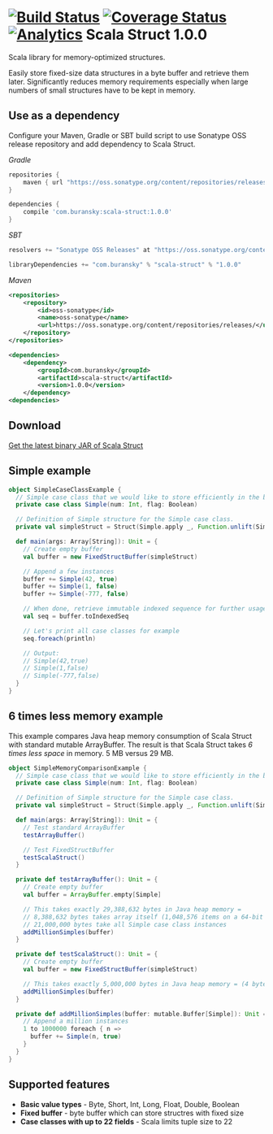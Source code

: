 [![Build Status](https://travis-ci.org/RadoBuransky/scala-struct.svg?branch=master)](https://travis-ci.org/RadoBuransky/scala-struct) [![Coverage Status](https://coveralls.io/repos/RadoBuransky/scala-struct/badge.png?branch=master)](https://coveralls.io/r/RadoBuransky/scala-struct?branch=master)
[![Analytics](https://ga-beacon.appspot.com/UA-55603212-2/scala-struct)](https://github.com/igrigorik/ga-beacon)
Scala Struct 1.0.0
==================

Scala library for memory-optimized structures.  

Easily store fixed-size data structures in a byte buffer and retrieve them later. Significantly reduces memory
requirements especially when large numbers of small structures have to be kept in memory.

Use as a dependency
-------------------

Configure your Maven, Gradle or SBT build script to use Sonatype OSS release repository and add dependency to Scala
Struct.

*Gradle*

```Groovy
repositories {
    maven { url "https://oss.sonatype.org/content/repositories/releases" }
}

dependencies {
    compile 'com.buransky:scala-struct:1.0.0'
}
```

*SBT*

```Scala
resolvers += "Sonatype OSS Releases" at "https://oss.sonatype.org/content/repositories/releases"

libraryDependencies += "com.buransky" % "scala-struct" % "1.0.0"
```

*Maven*

```XML
<repositories>
    <repository>
        <id>oss-sonatype</id>
        <name>oss-sonatype</name>
        <url>https://oss.sonatype.org/content/repositories/releases/</url>
    </repository>
</repositories>

<dependencies>
    <dependency>
        <groupId>com.buransky</groupId>
        <artifactId>scala-struct</artifactId>
        <version>1.0.0</version>
    </dependency>
<dependencies>
```

Download
---------------
[Get the latest binary JAR of Scala Struct](https://github.com/RadoBuransky/scala-struct/releases/download/v1.0.0/scala-struct-1.0.0.jar)

Simple example
--------------

```scala
object SimpleCaseClassExample {
  // Simple case class that we would like to store efficiently in the buffer,
  private case class Simple(num: Int, flag: Boolean)

  // Definition of Simple structure for the Simple case class.
  private val simpleStruct = Struct(Simple.apply _, Function.unlift(Simple.unapply))

  def main(args: Array[String]): Unit = {
    // Create empty buffer
    val buffer = new FixedStructBuffer(simpleStruct)

    // Append a few instances
    buffer += Simple(42, true)
    buffer += Simple(1, false)
    buffer += Simple(-777, false)

    // When done, retrieve immutable indexed sequence for further usage
    val seq = buffer.toIndexedSeq

    // Let's print all case classes for example
    seq.foreach(println)

    // Output:
    // Simple(42,true)
    // Simple(1,false)
    // Simple(-777,false)
  }
}
```
    
6 times less memory example
---------------------------
This example compares Java heap memory consumption of Scala Struct with standard mutable ArrayBuffer. The result is that
Scala Struct takes *6 times less space* in memory. 5 MB versus 29 MB.

```scala
object SimpleMemoryComparisonExample {
  // Simple case class that we would like to store efficiently in the buffer,
  private case class Simple(num: Int, flag: Boolean)

  // Definition of Simple structure for the Simple case class.
  private val simpleStruct = Struct(Simple.apply _, Function.unlift(Simple.unapply))

  def main(args: Array[String]): Unit = {
    // Test standard ArrayBuffer
    testArrayBuffer()

    // Test FixedStructBuffer
    testScalaStruct()
  }

  private def testArrayBuffer(): Unit = {
    // Create empty buffer
    val buffer = ArrayBuffer.empty[Simple]

    // This takes exactly 29,388,632 bytes in Java heap memory =
    // 8,388,632 bytes takes array itself (1,048,576 items on a 64-bit machine - 8 bytes per reference) +
    // 21,000,000 bytes take all Simple case class instances
    addMillionSimples(buffer)
  }

  private def testScalaStruct(): Unit = {
    // Create empty buffer
    val buffer = new FixedStructBuffer(simpleStruct)

    // This takes exactly 5,000,000 bytes in Java heap memory = (4 bytes int + 1 byte boolean) * 1 mil items
    addMillionSimples(buffer)
  }

  private def addMillionSimples(buffer: mutable.Buffer[Simple]): Unit = {
    // Append a million instances
    1 to 1000000 foreach { n =>
      buffer += Simple(n, true)
    }
  }
}
```
    
Supported features
------------------
- **Basic value types** - Byte, Short, Int, Long, Float, Double, Boolean
- **Fixed buffer** - byte buffer which can store structres with fixed size
- **Case classes with up to 22 fields** - Scala limits tuple size to 22
